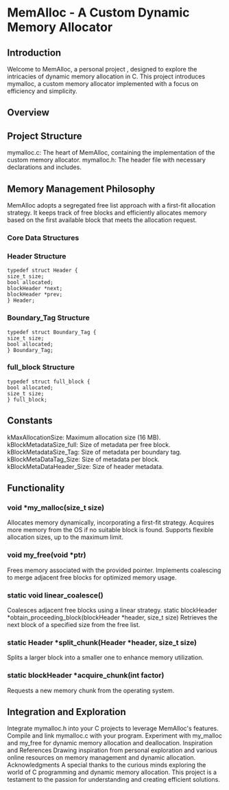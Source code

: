 # MemAlloc - A Custom Dynamic Memory Allocator
## Introduction
Welcome to MemAlloc, a personal project , designed to explore the intricacies of dynamic memory allocation in C. This project introduces mymalloc, a custom memory allocator implemented with a focus on efficiency and simplicity.

## Overview
## Project Structure
mymalloc.c: The heart of MemAlloc, containing the implementation of the custom memory allocator.
mymalloc.h: The header file with necessary declarations and includes.

## Memory Management Philosophy
MemAlloc adopts a segregated free list approach with a first-fit allocation strategy. It keeps track of free blocks and efficiently allocates memory based on the first available block that meets the allocation request.

### Core Data Structures

### Header Structure
    typedef struct Header {
    size_t size;
    bool allocated;
    blockHeader *next;
    blockHeader *prev;
    } Header;

### Boundary_Tag Structure
    typedef struct Boundary_Tag {
    size_t size;
    bool allocated;
    } Boundary_Tag;

### full_block Structure
    typedef struct full_block {
    bool allocated;
    size_t size;
    } full_block;

## Constants
kMaxAllocationSize: Maximum allocation size (16 MB).
kBlockMetadataSize_full: Size of metadata per free block.
kBlockMetadataSize_Tag: Size of metadata per boundary tag.
kBlockMetaDataTag_Size: Size of metadata per block.
kBlockMetaDataHeader_Size: Size of header metadata.
## Functionality
### void *my_malloc(size_t size)
Allocates memory dynamically, incorporating a first-fit strategy.
Acquires more memory from the OS if no suitable block is found.
Supports flexible allocation sizes, up to the maximum limit.

### void my_free(void *ptr)
Frees memory associated with the provided pointer.
Implements coalescing to merge adjacent free blocks for optimized memory usage.

### static void linear_coalesce()
Coalesces adjacent free blocks using a linear strategy.
static blockHeader *obtain_proceeding_block(blockHeader *header, size_t size)
Retrieves the next block of a specified size from the free list.

### static Header *split_chunk(Header *header, size_t size)
Splits a larger block into a smaller one to enhance memory utilization.

### static blockHeader *acquire_chunk(int factor)
Requests a new memory chunk from the operating system.

## Integration and Exploration
Integrate mymalloc.h into your C projects to leverage MemAlloc's features.
Compile and link mymalloc.c with your program.
Experiment with my_malloc and my_free for dynamic memory allocation and deallocation.
Inspiration and References
Drawing inspiration from personal exploration and various online resources on memory management and dynamic allocation.
Acknowledgments
A special thanks to the curious minds exploring the world of C programming and dynamic memory allocation. This project is a testament to the passion for understanding and creating efficient solutions.





